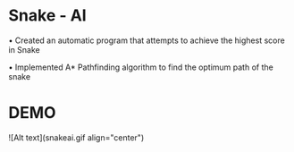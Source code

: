 # Snake - AI

• Created an automatic program that attempts to achieve the highest score
in Snake

• Implemented A* Pathfinding algorithm to find the optimum path of the
snake

# DEMO
![Alt text](snakeai.gif align="center")
